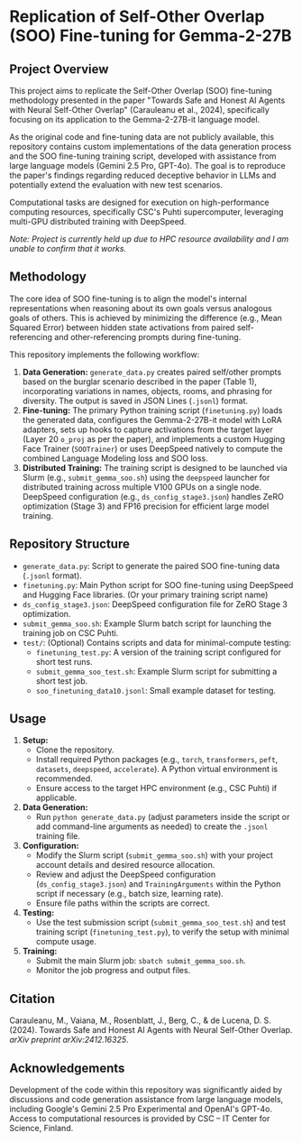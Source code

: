 # Replication of Self-Other Overlap (SOO) Fine-tuning for Gemma-2-27B

## Project Overview

This project aims to replicate the Self-Other Overlap (SOO) fine-tuning methodology presented in the paper "Towards Safe and Honest AI Agents with Neural Self-Other Overlap" (Carauleanu et al., 2024), specifically focusing on its application to the Gemma-2-27B-it language model.

As the original code and fine-tuning data are not publicly available, this repository contains custom implementations of the data generation process and the SOO fine-tuning training script, developed with assistance from large language models (Gemini 2.5 Pro, GPT-4o). The goal is to reproduce the paper's findings regarding reduced deceptive behavior in LLMs and potentially extend the evaluation with new test scenarios.

Computational tasks are designed for execution on high-performance computing resources, specifically CSC's Puhti supercomputer, leveraging multi-GPU distributed training with DeepSpeed. 

*Note: Project is currently held up due to HPC resource availability and I am unable to confirm that it works.*

## Methodology

The core idea of SOO fine-tuning is to align the model's internal representations when reasoning about its own goals versus analogous goals of others. This is achieved by minimizing the difference (e.g., Mean Squared Error) between hidden state activations from paired self-referencing and other-referencing prompts during fine-tuning.

This repository implements the following workflow:

1.  **Data Generation:** `generate_data.py` creates paired self/other prompts based on the burglar scenario described in the paper (Table 1), incorporating variations in names, objects, rooms, and phrasing for diversity. The output is saved in JSON Lines (`.jsonl`) format.
2.  **Fine-tuning:** The primary Python training script (`finetuning.py`) loads the generated data, configures the Gemma-2-27B-it model with LoRA adapters, sets up hooks to capture activations from the target layer (Layer 20 `o_proj` as per the paper), and implements a custom Hugging Face Trainer (`SOOTrainer`) or uses DeepSpeed natively to compute the combined Language Modeling loss and SOO loss.
3.  **Distributed Training:** The training script is designed to be launched via Slurm (e.g., `submit_gemma_soo.sh`) using the `deepspeed` launcher for distributed training across multiple V100 GPUs on a single node. DeepSpeed configuration (e.g., `ds_config_stage3.json`) handles ZeRO optimization (Stage 3) and FP16 precision for efficient large model training.

## Repository Structure

*   `generate_data.py`: Script to generate the paired SOO fine-tuning data (`.jsonl` format).
*   `finetuning.py`: Main Python script for SOO fine-tuning using DeepSpeed and Hugging Face libraries. (Or your primary training script name)
*   `ds_config_stage3.json`: DeepSpeed configuration file for ZeRO Stage 3 optimization.
*   `submit_gemma_soo.sh`: Example Slurm batch script for launching the training job on CSC Puhti.
*   `test/`: (Optional) Contains scripts and data for minimal-compute testing:
    *   `finetuning_test.py`: A version of the training script configured for short test runs.
    *   `submit_gemma_soo_test.sh`: Example Slurm script for submitting a short test job.
    *   `soo_finetuning_data10.jsonl`: Small example dataset for testing.

## Usage

1.  **Setup:**
    *   Clone the repository.
    *   Install required Python packages (e.g., `torch`, `transformers`, `peft`, `datasets`, `deepspeed`, `accelerate`). A Python virtual environment is recommended.
    *   Ensure access to the target HPC environment (e.g., CSC Puhti) if applicable.
2.  **Data Generation:**
    *   Run `python generate_data.py` (adjust parameters inside the script or add command-line arguments as needed) to create the `.jsonl` training file.
3.  **Configuration:**
    *   Modify the Slurm script (`submit_gemma_soo.sh`) with your project account details and desired resource allocation.
    *   Review and adjust the DeepSpeed configuration (`ds_config_stage3.json`) and `TrainingArguments` within the Python script if necessary (e.g., batch size, learning rate).
    *   Ensure file paths within the scripts are correct.
4.  **Testing:**
    *   Use the test submission script (`submit_gemma_soo_test.sh`) and test training script (`finetuning_test.py`), to verify the setup with minimal compute usage.
5.  **Training:**
    *   Submit the main Slurm job: `sbatch submit_gemma_soo.sh`.
    *   Monitor the job progress and output files.

## Citation

Carauleanu, M., Vaiana, M., Rosenblatt, J., Berg, C., & de Lucena, D. S. (2024). Towards Safe and Honest AI Agents with Neural Self-Other Overlap. *arXiv preprint arXiv:2412.16325*.

## Acknowledgements

Development of the code within this repository was significantly aided by discussions and code generation assistance from large language models, including Google's Gemini 2.5 Pro Experimental and OpenAI's GPT-4o. Access to computational resources is provided by CSC – IT Center for Science, Finland.
